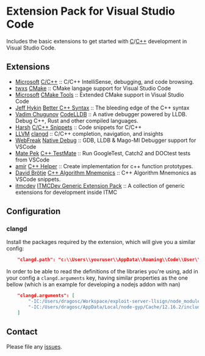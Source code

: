 # Extension Pack for Visual Studio Code

Includes the basic extensions to get started with [C](<https://en.wikipedia.org/wiki/C_(programming_language)>)/[C++](https://en.wikipedia.org/wiki/C%2B%2B) development in Visual Studio Code.

## Extensions

<!-- +Extensions -->
* [Microsoft](https://marketplace.visualstudio.com/publishers/ms-vscode) [C/C++](https://marketplace.visualstudio.com/items?itemName=ms-vscode.cpptools) :: C/C++ IntelliSense, debugging, and code browsing.
* [twxs](https://marketplace.visualstudio.com/publishers/twxs) [CMake](https://marketplace.visualstudio.com/items?itemName=twxs.cmake) :: CMake langage support for Visual Studio Code
* [Microsoft](https://marketplace.visualstudio.com/publishers/ms-vscode) [CMake Tools](https://marketplace.visualstudio.com/items?itemName=ms-vscode.cmake-tools) :: Extended CMake support in Visual Studio Code
* [Jeff Hykin](https://marketplace.visualstudio.com/publishers/jeff-hykin) [Better C++ Syntax](https://marketplace.visualstudio.com/items?itemName=jeff-hykin.better-cpp-syntax) :: The bleeding edge of the C++ syntax
* [Vadim Chugunov](https://marketplace.visualstudio.com/publishers/vadimcn) [CodeLLDB](https://marketplace.visualstudio.com/items?itemName=vadimcn.vscode-lldb) :: A native debugger powered by LLDB.  Debug C++, Rust and other compiled languages.
* [Harsh](https://marketplace.visualstudio.com/publishers/hars) [C/C++ Snippets](https://marketplace.visualstudio.com/items?itemName=hars.CppSnippets) :: Code snippets for C/C++
* [LLVM](https://marketplace.visualstudio.com/publishers/llvm-vs-code-extensions) [clangd](https://marketplace.visualstudio.com/items?itemName=llvm-vs-code-extensions.vscode-clangd) :: C/C++ completion, navigation, and insights
* [WebFreak](https://marketplace.visualstudio.com/publishers/webfreak) [Native Debug](https://marketplace.visualstudio.com/items?itemName=webfreak.debug) :: GDB, LLDB & Mago-MI Debugger support for VSCode
* [Mate Pek](https://marketplace.visualstudio.com/publishers/matepek) [C++ TestMate](https://marketplace.visualstudio.com/items?itemName=matepek.vscode-catch2-test-adapter) :: Run GoogleTest, Catch2 and DOCtest tests from VSCode
* [amir](https://marketplace.visualstudio.com/publishers/amiralizadeh9480) [C++ Helper](https://marketplace.visualstudio.com/items?itemName=amiralizadeh9480.cpp-helper) :: Create implementation for c++ function prototypes.
* [David Brötje](https://marketplace.visualstudio.com/publishers/davidbroetje) [C++ Algorithm Mnemonics](https://marketplace.visualstudio.com/items?itemName=davidbroetje.algorithm-mnemonics-vscode) :: C++ Algorithm Mnemonics as VSCode snippets.
* [itmcdev](https://marketplace.visualstudio.com/publishers/itmcdev) [ITMCDev Generic Extension Pack](https://marketplace.visualstudio.com/items?itemName=itmcdev.generic-extension-pack) :: A collection of generic extensions for development inside ITMC
<!-- -Extensions -->

## Configuration

### clangd

Install the packages required by the extension, which will give you a similar config:

```json
    "clangd.path": "c:\\Users\\youruser\\AppData\\Roaming\\Code\\User\\globalStorage\\llvm-vs-code-extensions.vscode-clangd\\install\\10.0.0\\clangd_10.0.0\\bin\\clangd.exe",
```

In order to be able to read the definitions of the libraries you're using, add in your config a `clangd.arguments` key, having similar properties as the one bellow (which is an example for developing a nodejs addon with nan)

```json
    "clangd.arguments": [
        "-IC:/Users/dragosc/Workspace/exploit-server-llsign/node_modules/nan",
        "-IC:/Users/dragosc/AppData/Local/node-gyp/Cache/12.16.2/include/node"
    ]
```

## Contact

Please file any [issues](https://github.com/itmcdev/vscode-extensions/issues).
